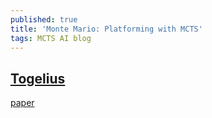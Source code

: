 ```yaml
---
published: true
title: 'Monte Mario: Platforming with MCTS'
tags: MCTS AI blog
---
```

## [Togelius](https://togelius.blogspot.com/2014/07/mcts-for-arcade-games.html)

[paper](http://julian.togelius.com/Jacobsen2014Monte.pdf)